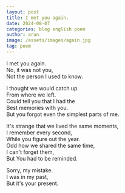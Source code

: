 ```yaml
---
layout: post
title: I met you again.
date: 2024-08-07
categories: blog english poem
author: arun
image: /assets/images/again.jpg
tag: poem
---
```


I met you again.<br>
No, it was not you,<br>
Not the person I used to know.<br>

I thought we would catch up<br>
From where we left.<br>
Could tell you that I had the<br>
Best memories with you.<br>
But you forgot even the simplest parts of me.<br>

It's strange that we lived the same moments,<br>
I remember every second,<br>
While you figure out the year.<br>
Odd how we shared the same time,<br>
I can't forget them,<br>
But You had to be reminded.<br>

Sorry, my mistake.<br>
I was in my past,<br>
But it's your present.<br>
